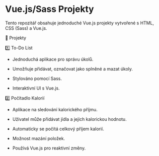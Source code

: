 # Vue.js/Sass Projekty

Tento repozitář obsahuje jednoduché Vue.js projekty vytvořené s HTML, CSS (Sass) a Vue.js.

📌 Projekty

1️⃣ To-Do List

 - Jednoduchá aplikace pro správu úkolů.

 - Umožňuje přidávat, označovat jako splněné a mazat úkoly.

 - Stylováno pomocí Sass.

 - Interaktivní UI s Vue.js.

2️⃣ Počítadlo Kalorií

 - Aplikace na sledování kalorického příjmu.

 - Uživatel může přidávat jídla a jejich kalorickou hodnotu.

 - Automaticky se počítá celkový příjem kalorií.

 - Možnost mazání položek.

 - Používá Vue.js pro reaktivní změny.
